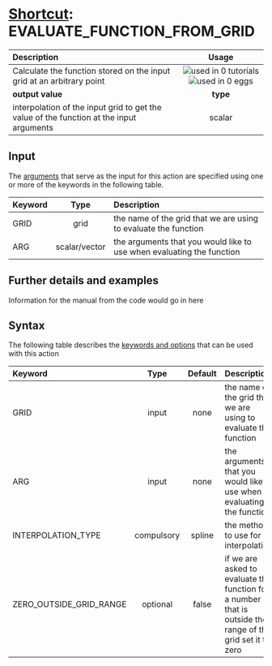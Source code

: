 # [Shortcut](shortcuts.md): EVALUATE_FUNCTION_FROM_GRID

| Description    | Usage |
|:--------|:--------:|
| Calculate the function stored on the input grid at an arbitrary point | ![used in 0 tutorials](https://img.shields.io/badge/tutorials-0-red.svg)![used in 0 eggs](https://img.shields.io/badge/nest-0-red.svg)|
 | **output value** | **type** |
| interpolation of the input grid to get the value of the function at the input arguments | scalar |

## Input

The [arguments](specifying_arguments.html) that serve as the input for this action are specified using one or more of the keywords in the following table.

| Keyword |  Type | Description |
|:--------|:------:|:-----------|
| GRID | grid | the name of the grid that we are using to evaluate the function |
| ARG | scalar/vector | the arguments that you would like to use when evaluating the function |


## Further details and examples 
Information for the manual from the code would go in here 
## Syntax 
The following table describes the [keywords and options](parsing.md) that can be used with this action 

| Keyword | Type | Default | Description |
|:-------|:----:|:-------:|:-----------|
| GRID | input | none | the name of the grid that we are using to evaluate the function |
| ARG | input | none | the arguments that you would like to use when evaluating the function |
| INTERPOLATION_TYPE | compulsory | spline |  the method to use for interpolation |
| ZERO_OUTSIDE_GRID_RANGE | optional | false |  if we are asked to evaluate the function for a number that is outside the range of the grid set it to zero |
